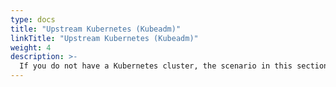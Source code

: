 ```yaml
---
type: docs
title: "Upstream Kubernetes (Kubeadm)"
linkTitle: "Upstream Kubernetes (Kubeadm)"
weight: 4
description: >-
  If you do not have a Kubernetes cluster, the scenario in this section will guide on creating a Kubernetes cluster using kubeadm in an Azure VM with Azure Arc enabled data services integration in an automated fashion using ARM template.
---
```

